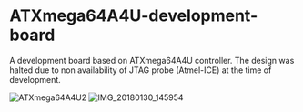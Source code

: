 # ATXmega64A4U-development-board
A development board based on ATXmega64A4U controller. The design was halted due to non availability of JTAG probe (Atmel-ICE) at the time of development.

![ATXmega64A4U2](https://user-images.githubusercontent.com/86886546/174446956-63951b8b-4713-4fd4-93ac-62d35fb4ed07.jpg)
![IMG_20180130_145954](https://user-images.githubusercontent.com/86886546/174446968-643965e8-cd7d-4bce-bd83-c6e5f114c213.jpg)
